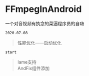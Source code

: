 # FFmpegInAndroid

一个对音视频有执念的菜逼程序员的自嗨

`2020.07.08`

> 性能优化——启动优化

`start`

> lame支持  
> AndFix组件添加  

